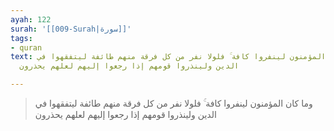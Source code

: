 ```yaml
---
ayah: 122
surah: '[[009-Surah|سورة]]'
tags:
- quran
text: وما كان المؤمنون لينفروا كافة ۚ فلولا نفر من كل فرقة منهم طائفة ليتفقهوا في
  الدين ولينذروا قومهم إذا رجعوا إليهم لعلهم يحذرون

---
```

> وما كان المؤمنون لينفروا كافة ۚ فلولا نفر من كل فرقة منهم طائفة ليتفقهوا في الدين ولينذروا قومهم إذا رجعوا إليهم لعلهم يحذرون
